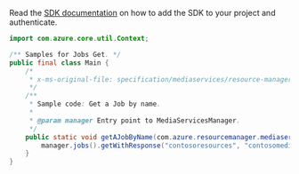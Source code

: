 Read the [SDK documentation](https://github.com/Azure/azure-sdk-for-java/blob/azure-resourcemanager-mediaservices_2.0.0/sdk/mediaservices/azure-resourcemanager-mediaservices/README.md) on how to add the SDK to your project and authenticate.

```java
import com.azure.core.util.Context;

/** Samples for Jobs Get. */
public final class Main {
    /*
     * x-ms-original-file: specification/mediaservices/resource-manager/Microsoft.Media/stable/2021-11-01/examples/jobs-get-by-name.json
     */
    /**
     * Sample code: Get a Job by name.
     *
     * @param manager Entry point to MediaServicesManager.
     */
    public static void getAJobByName(com.azure.resourcemanager.mediaservices.MediaServicesManager manager) {
        manager.jobs().getWithResponse("contosoresources", "contosomedia", "exampleTransform", "job1", Context.NONE);
    }
}
```
